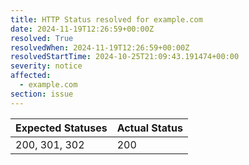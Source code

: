 ```yaml
---
title: HTTP Status resolved for example.com
date: 2024-11-19T12:26:59+00:00Z
resolved: True
resolvedWhen: 2024-11-19T12:26:59+00:00Z
resolvedStartTime: 2024-10-25T21:09:43.191474+00:00
severity: notice
affected:
  - example.com
section: issue
---
```


| Expected Statuses | Actual Status  |
|-------------------|----------------|
| 200, 301, 302 | 200 |
